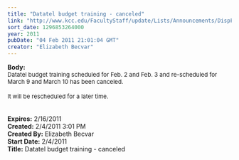 ```yaml
---
title: "Datatel budget training - canceled"
link: "http://www.kcc.edu/FacultyStaff/update/Lists/Announcements/DispForm.aspx?ID=103"
sort_date: 1296853264000
year: 2011
pubDate: "04 Feb 2011 21:01:04 GMT"
creator: "Elizabeth Becvar"
---
```


<div><b>Body:</b> <div class=ExternalClass5EE978DA72424445866E051F9366E9B4>
<div><font size=2>Datatel budget training scheduled for Feb. 2 and Feb. 3 and re-scheduled for March 9 and March 10 has been canceled.</font></div>
<div><br><font size=2>It will be rescheduled for a later time. </font></div>
<div><font size=2></font> </div>
<div><font size=2></font> </div></div></div>
<div><b>Expires:</b> 2/16/2011</div>
<div><b>Created:</b> 2/4/2011 3:01 PM</div>
<div><b>Created By:</b> Elizabeth Becvar</div>
<div><b>Start Date:</b> 2/4/2011</div>
<div><b>Title:</b> Datatel budget training - canceled</div>
